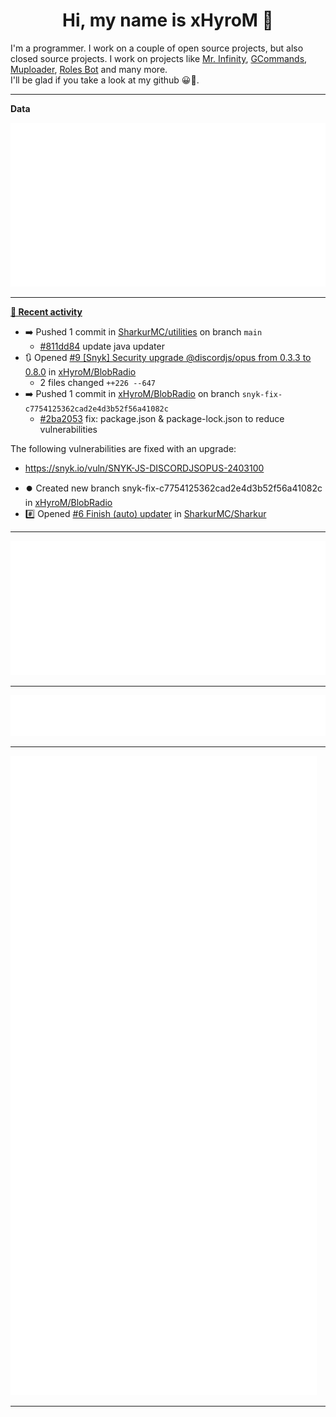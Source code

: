 <p align="center">
    <!-- <img src="https://avatars.githubusercontent.com/u/56601352" width="192" alt="hyro's pfp" /> -->
    <h1 align="center">Hi, my name is xHyroM 👋</h1>
</p>

I'm a programmer. I work on a couple of open source projects, but also closed source projects. I work on projects like [Mr. Infinity](https://discord.com/oauth2/authorize?client_id=720321585625694239&scope=bot%20applications.commands&permissions=8&redirect_uri=https://blobs.gq/imanager&prompt=consent&response_type=code), [GCommands](https://github.com/Garlic-Team/GCommands), [Muploader](https://github.com/xHyroM/Muploder), [Roles Bot](https://github.com/xHyroM/roles-bot) and many more.  
I'll be glad if you take a look at my github 😀👀.

___
**Data**

<img src="https://github.com/xHyroM/xHyroM/blob/master/.cache/base.svg">

___

**[📰 Recent activity](https://github.com/xHyroM)**
* ➡️ Pushed 1 commit in [SharkurMC/utilities](https://github.com/SharkurMC/utilities) on branch `main`
  * [#811dd84](https://github.com/SharkurMC/utilities/commit/811dd84) update java updater
* 🔃 Opened [#9 [Snyk] Security upgrade @discordjs/opus from 0.3.3 to 0.8.0](https://github.com/xHyroM/BlobRadio/pull/9) in [xHyroM/BlobRadio](https://github.com/xHyroM/BlobRadio)
  * 2 files changed `++226 --647`
* ➡️ Pushed 1 commit in [xHyroM/BlobRadio](https://github.com/xHyroM/BlobRadio) on branch `snyk-fix-c7754125362cad2e4d3b52f56a41082c`
  * [#2ba2053](https://github.com/xHyroM/BlobRadio/commit/2ba2053) fix: package.json &amp; package-lock.json to reduce vulnerabilities

The following vulnerabilities are fixed with an upgrade:
- https://snyk.io/vuln/SNYK-JS-DISCORDJSOPUS-2403100
* ⏺️ Created new branch snyk-fix-c7754125362cad2e4d3b52f56a41082c in [xHyroM/BlobRadio](https://github.com/xHyroM/BlobRadio)
* #️⃣ Opened [#6 Finish (auto) updater](https://github.com/SharkurMC/Sharkur/issues/6) in [SharkurMC/Sharkur](https://github.com/SharkurMC/Sharkur)


___

<img src="https://github.com/xHyroM/xHyroM/blob/master/.cache/isocalendar.svg">

___

<img src="https://github.com/xHyroM/xHyroM/blob/master/.cache/languages.svg">

___

<img src="https://github.com/xHyroM/xHyroM/blob/master/.cache/achievements.svg">

___

